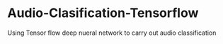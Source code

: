# Audio-Clasification-Tensorflow
Using Tensor flow deep nueral network to carry out audio classification
